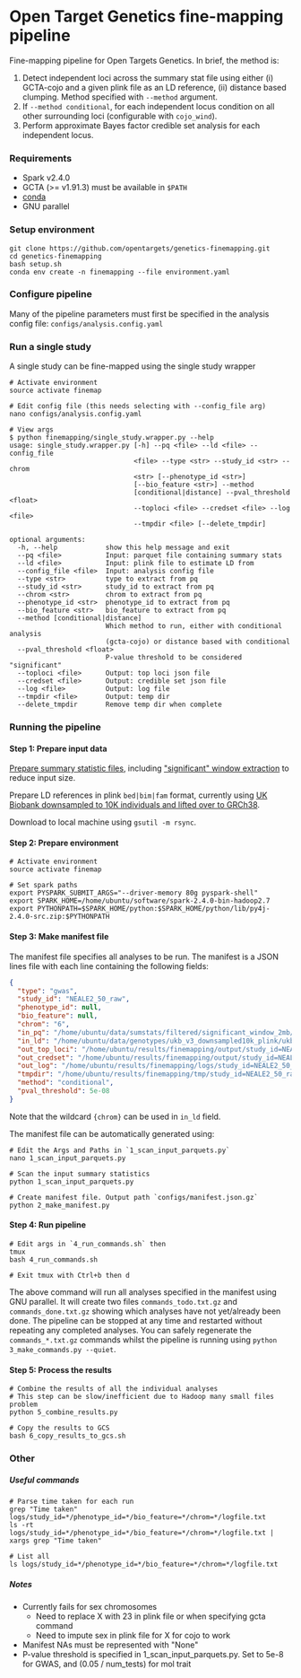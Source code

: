 Open Target Genetics fine-mapping pipeline
==========================================

Fine-mapping pipeline for Open Targets Genetics. In brief, the method is:
1. Detect independent loci across the summary stat file using either (i) GCTA-cojo and a given plink file as an LD reference, (ii) distance based clumping. Method specified with `--method` argument.
2. If `--method conditional`, for each independent locus condition on all other surrounding loci (configurable with `cojo_wind`).
3. Perform approximate Bayes factor credible set analysis for each independent locus.

### Requirements
- Spark v2.4.0
- GCTA (>= v1.91.3) must be available in `$PATH`
- [conda](https://conda.io/docs/)
- GNU parallel

### Setup environment

```
git clone https://github.com/opentargets/genetics-finemapping.git
cd genetics-finemapping
bash setup.sh
conda env create -n finemapping --file environment.yaml
```

### Configure pipeline

Many of the pipeline parameters must first be specified in the analysis config file: `configs/analysis.config.yaml`

### Run a single study

A single study can be fine-mapped using the single study wrapper

```
# Activate environment
source activate finemap

# Edit config file (this needs selecting with --config_file arg)
nano configs/analysis.config.yaml

# View args
$ python finemapping/single_study.wrapper.py --help
usage: single_study.wrapper.py [-h] --pq <file> --ld <file> --config_file
                               <file> --type <str> --study_id <str> --chrom
                               <str> [--phenotype_id <str>]
                               [--bio_feature <str>] --method
                               [conditional|distance] --pval_threshold <float>
                               --toploci <file> --credset <file> --log <file>
                               --tmpdir <file> [--delete_tmpdir]

optional arguments:
  -h, --help            show this help message and exit
  --pq <file>           Input: parquet file containing summary stats
  --ld <file>           Input: plink file to estimate LD from
  --config_file <file>  Input: analysis config file
  --type <str>          type to extract from pq
  --study_id <str>      study_id to extract from pq
  --chrom <str>         chrom to extract from pq
  --phenotype_id <str>  phenotype_id to extract from pq
  --bio_feature <str>   bio_feature to extract from pq
  --method [conditional|distance]
                        Which method to run, either with conditional analysis
                        (gcta-cojo) or distance based with conditional
  --pval_threshold <float>
                        P-value threshold to be considered "significant"
  --toploci <file>      Output: top loci json file
  --credset <file>      Output: credible set json file
  --log <file>          Output: log file
  --tmpdir <file>       Output: temp dir
  --delete_tmpdir       Remove temp dir when complete

```

### Running the pipeline

#### Step 1: Prepare input data

[Prepare summary statistic files](https://github.com/opentargets/genetics-sumstat-data/), including ["significant" window extraction](https://github.com/opentargets/genetics-sumstat-data/tree/master/filters/significant_window_extraction) to reduce input size.

Prepare LD references in plink `bed|bim|fam` format, currently using [UK Biobank downsampled to 10K individuals and lifted over to GRCh38](https://github.com/opentargets/genetics-backend/tree/master/reference_data/uk_biobank_v3).

Download to local machine using `gsutil -m rsync`.

#### Step 2: Prepare environment

```
# Activate environment
source activate finemap

# Set spark paths
export PYSPARK_SUBMIT_ARGS="--driver-memory 80g pyspark-shell"
export SPARK_HOME=/home/ubuntu/software/spark-2.4.0-bin-hadoop2.7
export PYTHONPATH=$SPARK_HOME/python:$SPARK_HOME/python/lib/py4j-2.4.0-src.zip:$PYTHONPATH
```

#### Step 3: Make manifest file

The manifest file specifies all analyses to be run. The manifest is a JSON lines file with each line containing the following fields:

```json
{
  "type": "gwas",
  "study_id": "NEALE2_50_raw",
  "phenotype_id": null,
  "bio_feature": null,
  "chrom": "6",
  "in_pq": "/home/ubuntu/data/sumstats/filtered/significant_window_2mb/gwas/NEALE2_50_raw.parquet",
  "in_ld": "/home/ubuntu/data/genotypes/ukb_v3_downsampled10k_plink/ukb_v3_chr{chrom}.downsampled10k",
  "out_top_loci": "/home/ubuntu/results/finemapping/output/study_id=NEALE2_50_raw/phenotype_id=None/bio_feature=None/chrom=6/top_loci.json.gz",
  "out_credset": "/home/ubuntu/results/finemapping/output/study_id=NEALE2_50_raw/phenotype_id=None/bio_feature=None/chrom=6/credible_set.json.gz",
  "out_log": "/home/ubuntu/results/finemapping/logs/study_id=NEALE2_50_raw/phenotype_id=None/bio_feature=None/chrom=6/logfile.txt",
  "tmpdir": "/home/ubuntu/results/finemapping/tmp/study_id=NEALE2_50_raw/phenotype_id=None/bio_feature=None/chrom=6",
  "method": "conditional",
  "pval_threshold": 5e-08
}
```

Note that the wildcard `{chrom}` can be used in `in_ld` field.

The manifest file can be automatically generated using:

```
# Edit the Args and Paths in `1_scan_input_parquets.py`
nano 1_scan_input_parquets.py

# Scan the input summary statistics
python 1_scan_input_parquets.py

# Create manifest file. Output path `configs/manifest.json.gz`
python 2_make_manifest.py
```

#### Step 4: Run pipeline

```
# Edit args in `4_run_commands.sh` then
tmux
bash 4_run_commands.sh

# Exit tmux with Ctrl+b then d
```

The above command will run all analyses specified in the manifest using GNU parallel. It will create two files `commands_todo.txt.gz` and `commands_done.txt.gz` showing which analyses have not yet/already been done. The pipeline can be stopped at any time and restarted without repeating any completed analyses. You can safely regenerate the `commands_*.txt.gz` commands whilst the pipeline is running using `python 3_make_commands.py --quiet`.

#### Step 5: Process the results

```
# Combine the results of all the individual analyses
# This step can be slow/inefficient due to Hadoop many small files problem
python 5_combine_results.py

# Copy the results to GCS
bash 6_copy_results_to_gcs.sh
```

### Other

##### Useful commands

```
# Parse time taken for each run
grep "Time taken" logs/study_id=*/phenotype_id=*/bio_feature=*/chrom=*/logfile.txt
ls -rt logs/study_id=*/phenotype_id=*/bio_feature=*/chrom=*/logfile.txt | xargs grep "Time taken"

# List all
ls logs/study_id=*/phenotype_id=*/bio_feature=*/chrom=*/logfile.txt
```

##### Notes

- Currently fails for sex chromosomes
  - Need to replace X with 23 in plink file or when specifying gcta command
  - Need to impute sex in plink file for X for cojo to work
- Manifest NAs must be represented with "None"
- P-value threshold is specified in 1_scan_input_parquets.py. Set to 5e-8 for GWAS, and (0.05 / num_tests) for mol trait